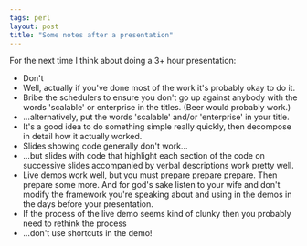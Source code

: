 ```yaml
---
tags: perl
layout: post
title: "Some notes after a presentation"
---
```




For the next time I think about doing a 3+ hour presentation:
<ul>
<li>Don't
<li>Well, actually if you've done most of the work it's probably okay to do it.
<li>Bribe the schedulers to ensure you don't go up against anybody with the words 'scalable' or enterprise in the titles. (Beer would probably work.)
<li>...alternatively, put the words 'scalable' and/or 'enterprise' in your title.
<li>It's a good idea to do something simple really quickly, then decompose in detail how it actually worked.
<li>Slides showing code generally don't work...
<li>...but slides with code that highlight each section of the code on successive slides accompanied by verbal descriptions work pretty well.
<li>Live demos work well, but you must prepare prepare prepare. Then prepare some more. And for god's sake listen to your wife and don't modify the framework you're speaking about and using in the demos in the days before your presentation.
<li>If the process of the live demo seems kind of clunky then you probably need to rethink the process
<li>...don't use shortcuts in the demo!
</ul>


